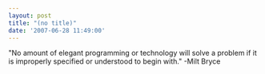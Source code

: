 ```yaml
---
layout: post
title: "(no title)"
date: '2007-06-28 11:49:00'
---
```


"No amount of elegant programming or technology will solve a problem if it is improperly specified or understood to begin with." -Milt Bryce